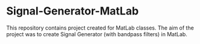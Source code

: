 # Signal-Generator-MatLab
This repository contains project created for MatLab classes. The aim of the project was to create Signal Generator (with bandpass filters) in MatLab.
